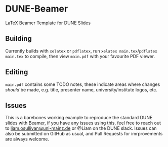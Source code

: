# DUNE-Beamer

LaTeX Beamer Template for DUNE Slides

## Building

Currently builds with `xelatex` or `pdflatex`, run `xelatex main.tex`/`pdflatex main.tex` to compile, then view `main.pdf` with your favourite PDF viewer.


## Editing

`main.pdf` contains some TODO notes, these indicate areas where changes _should_ be made, e.g. title, presenter name, university/institute logos, etc.

## Issues

This is a barebones working example to reproduce the standard DUNE slides with Beamer, if you have any issues using this, feel free to reach out to liam.osullivan@uni-mainz.de or @Liam on the DUNE slack. Issues can also be submitted on GitHub as usual, and Pull Requests for imrprovements are always welcome.
